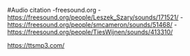 #Audio citation
-freesound.org
-https://freesound.org/people/Leszek_Szary/sounds/171521/
-https://freesound.org/people/smcameron/sounds/51468/
-https://freesound.org/people/TiesWijnen/sounds/413310/

https://ttsmp3.com/